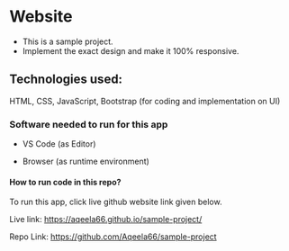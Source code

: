 # Website

 - This is a sample project.
 - Implement the exact design and make it 100% responsive.

 ## Technologies used:
HTML, CSS, JavaScript, Bootstrap (for coding and implementation on UI)

### Software needed to run for this app

- VS Code (as Editor)

- Browser (as runtime environment)

#### How to run code in this repo?

To run this app, click live github website link given below.

Live link:  https://aqeela66.github.io/sample-project/
 
Repo Link: https://github.com/Aqeela66/sample-project
